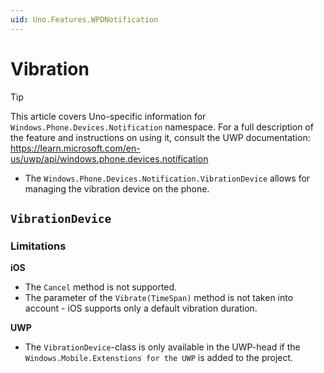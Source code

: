 ```yaml
---
uid: Uno.Features.WPDNotification
---
```


# Vibration

> [!TIP]
> This article covers Uno-specific information for `Windows.Phone.Devices.Notification` namespace. For a full description of the feature and instructions on using it, consult the UWP documentation: https://learn.microsoft.com/en-us/uwp/api/windows.phone.devices.notification

- The `Windows.Phone.Devices.Notification.VibrationDevice` allows for managing the vibration device on the phone.

## `VibrationDevice`

### Limitations

**iOS**

- The `Cancel` method is not supported.
- The parameter of the `Vibrate(TimeSpan)` method is not taken into account - iOS supports only a default vibration duration.

**UWP**

- The `VibrationDevice`-class is only available in the UWP-head if the `Windows.Mobile.Extenstions for the UWP` is added to the project.
